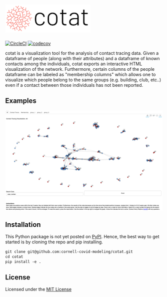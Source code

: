 # <img alt="cotat" src="branding/cotat_color.png" height="90">

[![CircleCI](https://circleci.com/gh/cornell-covid-modeling/cotat/tree/master.svg?style=shield&circle-token=97897740e926742355ec6f2809bb29815c07a1fb)](https://circleci.com/gh/cornell-covid-modeling/cotat/tree/master)
[![codecov](https://codecov.io/gh/cornell-covid-modeling/cotat/branch/master/graph/badge.svg?token=59BOEOE7TB)](https://codecov.io/gh/cornell-covid-modeling/cotat)

cotat is a visualization tool for the analysis of contact tracing data. Given
a dataframe of people (along with their attributes) and a dataframe of
known contacts among the individuals, cotat exports an interactive HTML
visualization of the network. Furthermore, certain columns of the people
dataframe can be labeled as "membership columns" which allows one to visualize
which people belong to the same groups (e.g. building, club, etc..) even if
a contact between those individuals has not been reported.

## Examples

![example.png](example.png)

## Installation

This Python package is not yet posted on [PyPI](https://pypi.org). Hence,
the best way to get started is by cloning the repo and pip installing.

```
git clone git@github.com:cornell-covid-modeling/cotat.git
cd cotat
pip install -e .
```

## License

Licensed under the [MIT License](https://choosealicense.com/licenses/mit/)

